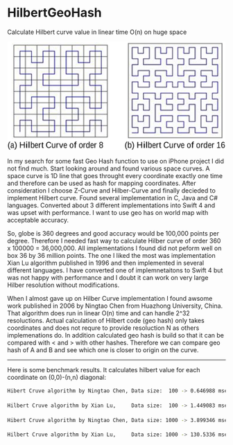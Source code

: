 # HilbertGeoHash
Calculate Hilbert curve value in linear time O(n) on huge space

![Alt text](h2.png?raw=true "Hilbert Curve of 8 and 16 order")

In my search for some fast Geo Hash function to use on iPhone project I did not find much. Start looking around and found various space curves. A space curve is 1D line that goes throught every coordinate exactly one time and therefore can be used as hash for mapping coordinates. After consideration I choose Z-Curve and Hilber-Curve and finally decieded to implement Hilbert curve. 
Found several implementation in C, Java and C# languages. Converted about 3 different implementations into Swift 4 and was upset with performance. I want to use geo has on world map with acceptable accuracy. 

So, globe is 360 degrees and good accuracy would be 100,000 points per degree. Therefore I needed fast way to calculate Hilber curve of order 360 x 100000 = 36,000,000. All implementations I found did not peform well on box 36 by 36 million points. The one I liked the most was implementation Xian Lu algorithm published in 1996 and then implemented in several different languages. I have converted one of implemnetaitons to Swift 4 but was not happy with performance and I doubt it can work on very large Hilber resolution without modifications.

When I almost gave up on Hilber Curve implementation I found awsome work published in 2006 by Ningtao Chen from Huazhong University, China. That algorithm does run in linear O(n) time and can handle 2^32 resoluctions. Actual calculation of Hilbert code (geo hash) only takes coordinates and does not requre to provide resoluction N as others implemenations do.
In addition calculated geo hash is build so that it can be compared with < and > with other hashes. Therefore we can compare geo hash of A and B and see which one is closer to origin on the curve.

---------------
Here is some benchmark results. It calculates hilbert value for each coordinate on (0,0)-(n,n) diagonal:
```bash
Hibert Cruve algorithm by Ningtao Chen, Data size:  100 -> 0.646988 msec

Hilbert Cruve algorithm by Xian Lu,     Data size:  100 -> 1.449083 msec

Hibert Cruve algorithm by Ningtao Chen, Data size: 1000 -> 3.899346 msec

Hilbert Cruve algorithm by Xian Lu,     Data size: 1000 -> 130.5336 msec
```
